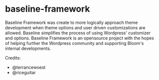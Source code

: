 # baseline-framework
Baseline Framework was create to more logically approach theme development when theme options and user driven customizations are allowed. Baseline simplifies the process of using Wordpress' customizer and options. Baseline Framework is an opensource project with the hopes of helping further the Wordpress community and supporting Bloom's internal developments.

Credits:
- @terrancewoest
- @riceguitar
